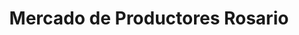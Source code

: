 ---
title: "Mercado de Productores Rosario"
url: /rosario/mercado-de-productores-rosario/
shop: granja
---